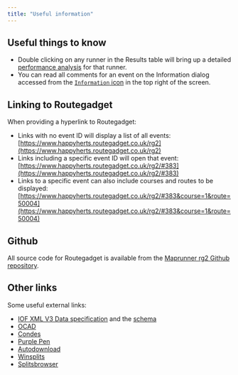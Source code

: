 ```yaml
---
title: "Useful information"
---
```

## Useful things to know
- Double clicking on any runner in the Results table will bring up a detailed [performance analysis](/docs/user-guide/analysis-options#performance-analysis) for that runner.
- You can read all comments for an event on the Information dialog accessed from the [`Information` icon](/docs/user-guide/page-layout#icon-bar) in the top right of the screen.

## Linking to Routegadget
When providing a hyperlink to Routegadget:
- Links with no event ID will display a list of all events: [https://www.happyherts.routegadget.co.uk/rg2](https://www.happyherts.routegadget.co.uk/rg2)
- Links including a specific event ID will open that event: [https://www.happyherts.routegadget.co.uk/rg2/#383](https://www.happyherts.routegadget.co.uk/rg2/#383)
- Links to a specific event can also include courses and routes to be displayed: [https://www.happyherts.routegadget.co.uk/rg2/#383&course=1&route=50004](https://www.happyherts.routegadget.co.uk/rg2/#383&course=1&route=50004)

## Github
All source code for Routegadget is available from the [Maprunner rg2 Github repository](https://github.com/Maprunner/rg2).

## Other links
Some useful external links:

* [IOF XML V3 Data specification](http://orienteering.org/resources/it/data-standard-3-0/) and the [schema](http://www.orienteering.org/datastandard/IOF.xsd)
* [OCAD](https://www.ocad.com/en/)
* [Condes](http://www.condes.net/)
* [Purple Pen](http://purplepen.golde.org/)
* [Autodownload](http://www.sportident.co.uk/autodownload/)
* [Winsplits](http://obasen.orientering.se/winsplits/online/en/default.asp?ct=true)
* [Splitsbrowser](http://www.splitsbrowser.org.uk/)